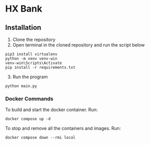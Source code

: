# HX Bank

## Installation
1. Clone the repository
2. Open terminal in the cloned repository and run the script below
```
pip3 install virtualenv
python -m venv venv-win
venv-win\Scripts\Activate
pip install -r requirements.txt
```
3. Run the program
```
python main.py
```

### Docker Commands
To build and start the docker container. Run:
```
docker compose up -d
```
To stop and remove all the containers and images. Run:
```
docker compose down --rmi local
```